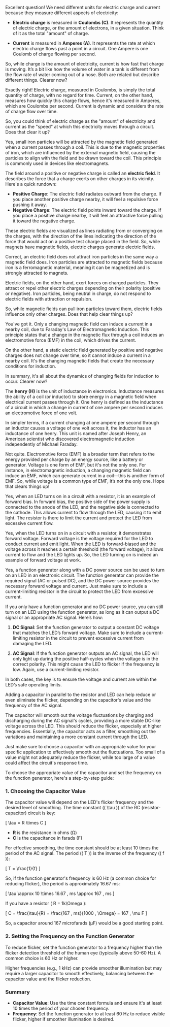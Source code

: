 Excellent question! We need different units for electric charge and current because they measure different aspects of electricity:

- **Electric charge** is measured in **Coulombs (C)**. It represents the quantity of electric charge, or the amount of electrons, in a given situation. Think of it as the total "amount" of charge.

- **Current** is measured in **Amperes (A)**. It represents the rate at which electric charge flows past a point in a circuit. One Ampere is one Coulomb of charge flowing per second.

So, while charge is the amount of electricity, current is how fast that charge is moving. It’s a bit like how the volume of water in a tank is different from the flow rate of water coming out of a hose. Both are related but describe different things. Clearer now?

Exactly right! Electric charge, measured in Coulombs, is simply the total quantity of charge, with no regard for time. Current, on the other hand, measures how quickly this charge flows, hence it's measured in Amperes, which are Coulombs per second. Current is dynamic and considers the rate of charge flow over time.

So, you could think of electric charge as the "amount" of electricity and current as the "speed" at which this electricity moves through a circuit. Does that clear it up?

Yes, small iron particles will be attracted by the magnetic field generated when a current passes through a coil. This is due to the magnetic properties of iron, which are influenced by the external magnetic field, causing the particles to align with the field and be drawn toward the coil. This principle is commonly used in devices like electromagnets.

The field around a positive or negative charge is called an **electric field**. It describes the force that a charge exerts on other charges in its vicinity. Here's a quick rundown:

- **Positive Charge**: The electric field radiates outward from the charge. If you place another positive charge nearby, it will feel a repulsive force pushing it away.
- **Negative Charge**: The electric field points inward toward the charge. If you place a positive charge nearby, it will feel an attractive force pulling it toward the negative charge.

These electric fields are visualized as lines radiating from or converging on the charges, with the direction of the lines indicating the direction of the force that would act on a positive test charge placed in the field. So, while magnets have magnetic fields, electric charges generate electric fields.

Correct, an electric field does not attract iron particles in the same way a magnetic field does. Iron particles are attracted to magnetic fields because iron is a ferromagnetic material, meaning it can be magnetized and is strongly attracted to magnets.

Electric fields, on the other hand, exert forces on charged particles. They attract or repel other electric charges depending on their polarity (positive or negative). Iron particles, being neutral in charge, do not respond to electric fields with attraction or repulsion.

So, while magnetic fields can pull iron particles toward them, electric fields influence only other charges. Does that help clear things up?

You've got it. Only a changing magnetic field can induce a current in a nearby coil, due to Faraday's Law of Electromagnetic Induction. This principle states that a change in the magnetic flux through a coil induces an electromotive force (EMF) in the coil, which drives the current.

On the other hand, a static electric field generated by positive and negative charges does not change over time, so it cannot induce a current in a nearby coil. It's the changing magnetic fields that create the necessary conditions for induction.

In summary, it's all about the dynamics of changing fields for induction to occur. Clearer now?

The **henry (H)** is the unit of inductance in electronics. Inductance measures the ability of a coil (or inductor) to store energy in a magnetic field when electrical current passes through it. One henry is defined as the inductance of a circuit in which a change in current of one ampere per second induces an electromotive force of one volt.

In simpler terms, if a current changing at one ampere per second through an inductor causes a voltage of one volt across it, the inductor has an inductance of one henry. This unit is named after Joseph Henry, an American scientist who discovered electromagnetic induction independently of Michael Faraday.

Not quite. Electromotive force (EMF) is a broader term that refers to the energy provided per charge by an energy source, like a battery or generator. Voltage is one form of EMF, but it's not the only one. For instance, in electromagnetic induction, a changing magnetic field can induce an EMF, which can generate current in a coil—this is another form of EMF. So, while voltage is a common type of EMF, it’s not the only one. Hope that clears things up!

Yes, when an LED turns on in a circuit with a resistor, it is an example of forward bias. In forward bias, the positive side of the power supply is connected to the anode of the LED, and the negative side is connected to the cathode. This allows current to flow through the LED, causing it to emit light. The resistor is there to limit the current and protect the LED from excessive current flow.

Yes, when the LED turns on in a circuit with a resistor, it demonstrates forward voltage. Forward voltage is the voltage required for the LED to conduct current and emit light. When the LED is forward-biased and the voltage across it reaches a certain threshold (the forward voltage), it allows current to flow and the LED lights up. So, the LED turning on is indeed an example of forward voltage at work.

Yes, a function generator along with a DC power source can be used to turn on an LED in an electronic circuit. The function generator can provide the required signal (AC or pulsed DC), and the DC power source provides the necessary forward voltage and current. Just make sure to include a current-limiting resistor in the circuit to protect the LED from excessive current.

If you only have a function generator and no DC power source, you can still turn on an LED using the function generator, as long as it can output a DC signal or an appropriate AC signal. Here’s how:

1. **DC Signal**: Set the function generator to output a constant DC voltage that matches the LED’s forward voltage. Make sure to include a current-limiting resistor in the circuit to prevent excessive current from damaging the LED.

2. **AC Signal**: If the function generator outputs an AC signal, the LED will only light up during the positive half-cycles when the voltage is in the correct polarity. This might cause the LED to flicker if the frequency is low. Again, use a current-limiting resistor.

In both cases, the key is to ensure the voltage and current are within the LED’s safe operating limits.

Adding a capacitor in parallel to the resistor and LED can help reduce or even eliminate the flicker, depending on the capacitor's value and the frequency of the AC signal. 

The capacitor will smooth out the voltage fluctuations by charging and discharging during the AC signal's cycles, providing a more stable DC-like voltage across the LED. This should reduce the flicker, especially at higher frequencies. Essentially, the capacitor acts as a filter, smoothing out the variations and maintaining a more constant current through the LED.

Just make sure to choose a capacitor with an appropriate value for your specific application to effectively smooth out the fluctuations. Too small of a value might not adequately reduce the flicker, while too large of a value could affect the circuit's response time.

To choose the appropriate value of the capacitor and set the frequency on the function generator, here's a step-by-step guide:

### 1. Choosing the Capacitor Value
The capacitor value will depend on the LED's flicker frequency and the desired level of smoothing. The time constant (\( \tau \)) of the RC (resistor-capacitor) circuit is key:

\[ \tau = R \times C \]

- **R** is the resistance in ohms (Ω)
- **C** is the capacitance in farads (F)

For effective smoothing, the time constant should be at least 10 times the period of the AC signal. The period (\( T \)) is the inverse of the frequency (\( f \)):

\[ T = \frac{1}{f} \]

So, if the function generator's frequency is 60 Hz (a common choice for reducing flicker), the period is approximately 16.67 ms:

\[ \tau \approx 10 \times 16.67 \, ms \approx 167 \, ms \]

If you have a resistor \( R = 1k\Omega \):

\[ C = \frac{\tau}{R} = \frac{167 \, ms}{1000 \, \Omega} = 167 \, \mu F \]

So, a capacitor around 167 microfarads (μF) would be a good starting point.

### 2. Setting the Frequency on the Function Generator
To reduce flicker, set the function generator to a frequency higher than the flicker detection threshold of the human eye (typically above 50-60 Hz). A common choice is 60 Hz or higher. 

Higher frequencies (e.g., 1 kHz) can provide smoother illumination but may require a larger capacitor to smooth effectively, balancing between the capacitor value and the flicker reduction.

### Summary
- **Capacitor Value**: Use the time constant formula and ensure it's at least 10 times the period of your chosen frequency.
- **Frequency**: Set the function generator to at least 60 Hz to reduce visible flicker, higher if smoother illumination is desired.

